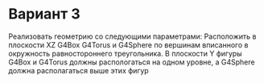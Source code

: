 # Вариант 3

Реализовать геометрию со следующими параметрами:
Расположить в плоскости XZ G4Box G4Torus и G4Sphere по вершинам вписанного в окружность равностороннего треугольника.
В плоскости Y фигуры G4Box и G4Torus должны распологаться на одном уровне, а G4Sphere должна располагаться выше этих фигур
